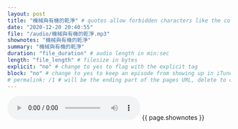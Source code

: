 ```yaml
---
layout: post
title: "機械與有機的乾淨" # quotes allow forbidden characters like the colon
date: "2020-12-20 20:40:55"
file: "/audio/機械與有機的乾淨.mp3"
shownotes: "機械與有機的乾淨"
summary: "機械與有機的乾淨"
duration: "file_duration" # audio length in min:sec
length: "file_length" # filesize in bytes
explicit: "no" # change to yes to flag with the explicit tag
block: "no" # change to yes to keep an episode from showing up in iTunes
# permalink: /1 # will be the ending part of the pages URL, delete to default to the title
---
```


<audio controls>
<source src="{{site.url}}{{site.baseurl}}{{ page.file }}" type="audio/x-mp3">
Your browser does not support the audio element.
</audio>
{{ page.shownotes }}
